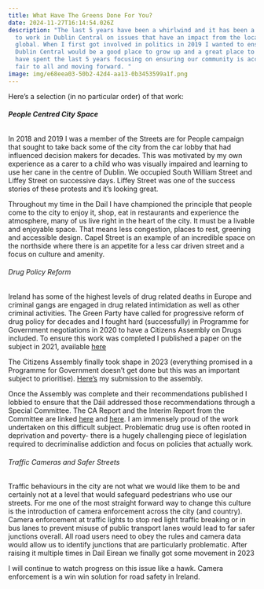 ```yaml
---
title: What Have The Greens Done For You?
date: 2024-11-27T16:14:54.026Z
description: "The last 5 years have been a whirlwind and it has been a privilege
  to work in Dublin Central on issues that have an impact from the local to the
  global. When I first got involved in politics in 2019 I wanted to ensure that
  Dublin Central would be a good place to grow up and a great place to go out. I
  have spent the last 5 years focusing on ensuring our community is accessible,
  fair to all and moving forward. "
image: img/e68eea03-50b2-42d4-aa13-0b3453599a1f.png
---
```

Here’s a selection (in no particular order) of that work:

###### **People Centred City Space**

In 2018 and 2019 I was a member of the Streets are for People campaign that sought to take back some of the city from the car lobby that had influenced decision makers for decades. This was motivated by my own experience as a carer to a child who was visually impaired and learning to use her cane in the centre of Dublin. We occupied South William Street and Liffey Street on successive days. Liffey Street was one of the success stories of these protests and it’s looking great.<!--StartFragment-->

Throughout my time in the Dail I have championed the principle that people come to the city to enjoy it, shop, eat in restaurants and experience the atmosphere, many of us live right in the heart of the city. It must be a livable and enjoyable space. That means less congestion, places to rest, greening and accessible design. Capel Street is an example of an incredible space on the northside where there is an appetite for a less car driven street and a focus on culture and amenity.

###### Drug Policy Reform

Ireland has some of the highest levels of drug related deaths in Europe and criminal gangs are engaged in drug related intimidation as well as other criminal activities. The Green Party have called for progressive reform of drug policy for decades and I fought hard (successfully) in Programme for Government negotiations in 2020 to have a Citizens Assembly on Drugs included. To ensure this work was completed I published a paper on the subject in 2021, available [here](https://neasahourigan.com/post/position-paper-on-citizens-assembly-on-drugs/)

The Citizens Assembly finally took shape in 2023 (everything promised in a Programme for Government doesn’t get done but this was an important subject to prioritise). [Here’s](https://neasahourigan.com/post/position-paper-on-citizens-assembly-on-drugs/) my submission to the assembly.

Once the Assembly was complete and their recommendations published I lobbied to ensure that the Dáil addressed those recommendations through a Special Committee. The CA Report and the Interim Report from the Committee are linked [here](https://citizensassembly.ie/wp-content/uploads/CADU_Volume1.pdf) and [here](https://idpc.net/publications/2024/11/joint-committee-on-drugs-use-interim-report). I am immensely proud of the work undertaken on this difficult subject. Problematic drug use is often rooted in deprivation and poverty- there is a hugely challenging piece of legislation required to decriminalise addiction and focus on policies that actually work.

###### Traffic Cameras and Safer Streets

Traffic behaviours in the city are not what we would like them to be and certainly not at a level that would safeguard pedestrians who use our streets. For me one of the most straight forward way to change this culture is the introduction of camera enforcement across the city (and country). Camera enforcement at traffic lights to stop red light traffic breaking or in bus lanes to prevent misuse of public transport lanes would lead to far safer junctions overall. All road users need to obey the rules and camera data would allow us to identify junctions that are particularly problematic. After raising it multiple times in Dail Eirean we finally got some movement in 2023

I will continue to watch progress on this issue like a hawk. Camera enforcement is a win win solution for road safety in Ireland.